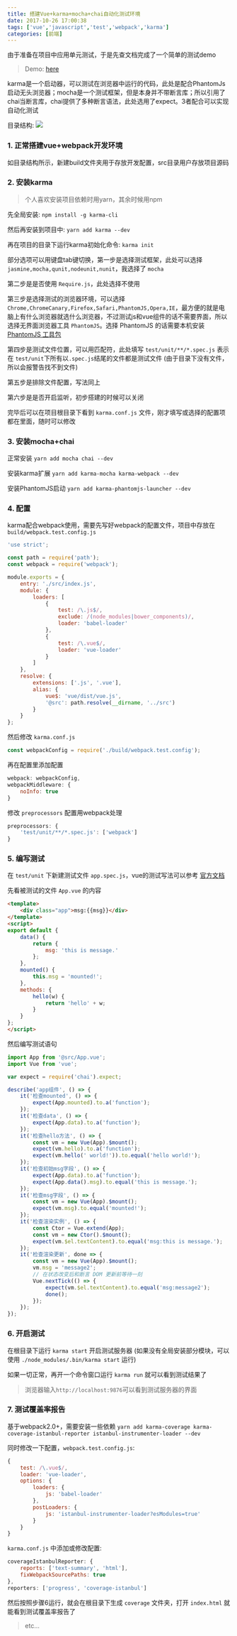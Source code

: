 ```yaml
---
title: 搭建Vue+karma+mocha+chai自动化测试环境
date: 2017-10-26 17:00:38
tags: ['vue','javascript','test','webpack','karma']
categories: [前端]
---
```


由于准备在项目中应用单元测试，于是先查文档完成了一个简单的测试demo

> Demo: [here](https://github.com/wxul/vue-karma)

karma是一个启动器，可以测试在浏览器中运行的代码，此处是配合PhantomJs启动无头浏览器；mocha是一个测试框架，但是本身并不带断言库；所以引用了chai当断言库，chai提供了多种断言语法，此处选用了expect。3者配合可以实现自动化测试

目录结构:
![](karma-tree.png)

### 1. 正常搭建vue+webpack开发环境

如目录结构所示，新建build文件夹用于存放开发配置，src目录用户存放项目源码

### 2. 安装karma

> 个人喜欢安装项目依赖时用yarn，其余时候用npm

先全局安装: `npm install -g karma-cli`

然后再安装到项目中: `yarn add karma --dev`

再在项目的目录下运行karma初始化命令: `karma init`

部分选项可以用键盘tab键切换，第一步是选择测试框架，此处可以选择 `jasmine,mocha,qunit,nodeunit,nunit`，我选择了 `mocha`

第二步是是否使用 `Require.js`，此处选择不使用

第三步是选择测试的浏览器环境，可以选择 `Chrome,ChromeCanary,Firefox,Safari,PhantomJS,Opera,IE`，最方便的就是电脑上有什么浏览器就选什么浏览器，不过测试js和vue组件的话不需要界面，所以选择无界面浏览器工具 `PhantomJS`。选择 PhantomJS 的话需要本机安装 [PhantomJS 工具包](http://phantomjs.org/download.html)

第四步是测试文件位置，可以用匹配符，此处填写 `test/unit/**/*.spec.js` 表示在 `test/unit`下所有以`.spec.js`结尾的文件都是测试文件 (由于目录下没有文件，所以会报警告找不到文件)

第五步是排除文件配置，写法同上

第六步是是否开启监听，初步搭建的时候可以关闭

完毕后可以在项目根目录下看到 `karma.conf.js` 文件，刚才填写或选择的配置项都在里面，随时可以修改

### 3. 安装mocha+chai

正常安装 `yarn add mocha chai --dev`

安装karma扩展 `yarn add karma-mocha karma-webpack --dev`

安装PhantomJS启动 `yarn add karma-phantomjs-launcher --dev`

### 4. 配置

karma配合webpack使用，需要先写好webpack的配置文件，项目中存放在 `build/webpack.test.config.js`
``` javascript
'use strict';

const path = require('path');
const webpack = require('webpack');

module.exports = {
    entry: './src/index.js',
    module: {
        loaders: [
            {
                test: /\.js$/,
                exclude: /(node_modules|bower_components)/,
                loader: 'babel-loader'
            },
            {
                test: /\.vue$/,
                loader: 'vue-loader'
            }
        ]
    },
    resolve: {
        extensions: ['.js', '.vue'],
        alias: {
            vue$: 'vue/dist/vue.js',
            '@src': path.resolve(__dirname, '../src')
        }
    }
};
```

然后修改 `karma.conf.js`
``` javascript
const webpackConfig = require('./build/webpack.test.config');
```

再在配置里添加配置
``` javascript
webpack: webpackConfig,
webpackMiddleware: {
    noInfo: true
}
```
修改 `preprocessors` 配置用webpack处理
``` javascript
preprocessors: {
    'test/unit/**/*.spec.js': ['webpack']
}
```

### 5. 编写测试

在 `test/unit` 下新建测试文件 `app.spec.js`，vue的测试写法可以参考 [官方文档](https://cn.vuejs.org/v2/guide/unit-testing.html)

先看被测试的文件 `App.vue` 的内容
``` html
<template>
    <div class="app">msg:{{msg}}</div>
</template>
<script>
export default {
    data() {
        return {
            msg: 'this is message.'
        };
    },
    mounted() {
        this.msg = 'mounted!';
    },
    methods: {
        hello(w) {
            return 'hello' + w;
        }
    }
};
</script>
```

然后编写测试语句
``` javascript
import App from '@src/App.vue';
import Vue from 'vue';

var expect = require('chai').expect;

describe('app组件', () => {
    it('检查mounted', () => {
        expect(App.mounted).to.a('function');
    });
    it('检查data', () => {
        expect(App.data).to.a('function');
    });
    it('检查hello方法', () => {
        const vm = new Vue(App).$mount();
        expect(vm.hello).to.a('function');
        expect(vm.hello(' world!')).to.equal('hello world!');
    });
    it('检查初始msg字段', () => {
        expect(App.data).to.a('function');
        expect(App.data().msg).to.equal('this is message.');
    });
    it('检查msg字段', () => {
        const vm = new Vue(App).$mount();
        expect(vm.msg).to.equal('mounted!');
    });
    it('检查渲染实例', () => {
        const Ctor = Vue.extend(App);
        const vm = new Ctor().$mount();
        expect(vm.$el.textContent).to.equal('msg:this is message.');
    });
    it('检查渲染更新', done => {
        const vm = new Vue(App).$mount();
        vm.msg = 'message2';
        // 在状态改变后和断言 DOM 更新前等待一刻
        Vue.nextTick(() => {
            expect(vm.$el.textContent).to.equal('msg:message2');
            done();
        });
    });
});
```

### 6. 开启测试

在根目录下运行 `karma start` 开启测试服务器 (如果没有全局安装部分模块，可以使用 `./node_modules/.bin/karma start` 运行)

如果一切正常，再开一个命令窗口运行 `karma run` 就可以看到测试结果了

> 浏览器输入`http://localhost:9876`可以看到测试服务器的界面

### 7. 测试覆盖率报告

基于webpack2.0+，需要安装一些依赖 `yarn add karma-coverage karma-coverage-istanbul-reporter istanbul-instrumenter-loader --dev`

同时修改一下配置，`webpack.test.config.js`:
``` javascript
{
    test: /\.vue$/,
    loader: 'vue-loader',
    options: {
        loaders: {
            js: 'babel-loader'
        },
        postLoaders: {
            js: 'istanbul-instrumenter-loader?esModules=true'
        }
    }
}
```

`karma.conf.js` 中添加或修改配置:
``` javascript
coverageIstanbulReporter: {
    reports: ['text-summary', 'html'],
    fixWebpackSourcePaths: true
},
reporters: ['progress', 'coverage-istanbul']
```

然后按照步骤6运行，就会在根目录下生成 `coverage` 文件夹，打开 `index.html` 就能看到测试覆盖率报告了

> etc...